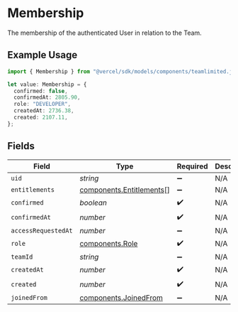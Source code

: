 # Membership

The membership of the authenticated User in relation to the Team.

## Example Usage

```typescript
import { Membership } from "@vercel/sdk/models/components/teamlimited.js";

let value: Membership = {
  confirmed: false,
  confirmedAt: 2805.90,
  role: "DEVELOPER",
  createdAt: 2736.38,
  created: 2107.11,
};
```

## Fields

| Field                                                                | Type                                                                 | Required                                                             | Description                                                          |
| -------------------------------------------------------------------- | -------------------------------------------------------------------- | -------------------------------------------------------------------- | -------------------------------------------------------------------- |
| `uid`                                                                | *string*                                                             | :heavy_minus_sign:                                                   | N/A                                                                  |
| `entitlements`                                                       | [components.Entitlements](../../models/components/entitlements.md)[] | :heavy_minus_sign:                                                   | N/A                                                                  |
| `confirmed`                                                          | *boolean*                                                            | :heavy_check_mark:                                                   | N/A                                                                  |
| `confirmedAt`                                                        | *number*                                                             | :heavy_check_mark:                                                   | N/A                                                                  |
| `accessRequestedAt`                                                  | *number*                                                             | :heavy_minus_sign:                                                   | N/A                                                                  |
| `role`                                                               | [components.Role](../../models/components/role.md)                   | :heavy_check_mark:                                                   | N/A                                                                  |
| `teamId`                                                             | *string*                                                             | :heavy_minus_sign:                                                   | N/A                                                                  |
| `createdAt`                                                          | *number*                                                             | :heavy_check_mark:                                                   | N/A                                                                  |
| `created`                                                            | *number*                                                             | :heavy_check_mark:                                                   | N/A                                                                  |
| `joinedFrom`                                                         | [components.JoinedFrom](../../models/components/joinedfrom.md)       | :heavy_minus_sign:                                                   | N/A                                                                  |